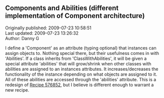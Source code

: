 ## Components and Abilities (different implementation of Component architecture)  
Originally published: 2009-07-23 10:58:51  
Last updated: 2009-07-23 13:26:32  
Author: Danny G  
  
I define a 'Component' as an attribute (typing optional) that instances can assign objects to.  Nothing special there, but their usefulness comes in with 'Abilities'.  If a class inherits from 'ClassWithAbilities', it will be given a special attribute 'abilities' that will grow/shrink when other classes with abilities are assigned to an instances attributes. It increases/decreases the functionality of the instance depending on what objects are assigned to it.  All of these abilities are accessed through the 'abilities' attribute.  This is a redesign of [Recipe 576852](http://code.activestate.com/recipes/576852/), but I believe is different enough to warrant a new recipe.
